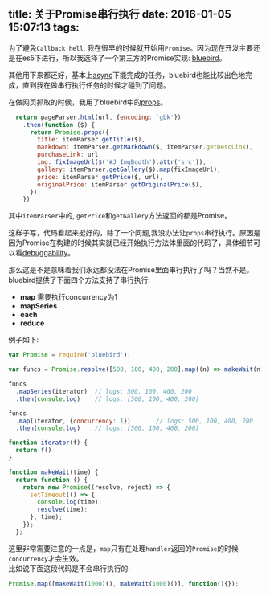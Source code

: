 title: 关于Promise串行执行
date: 2016-01-05 15:07:13
tags:
---

为了避免`Callback hell`, 我在很早的时候就开始用`Promise`。因为现在开发主要还是在es5下进行，所以我选择了一个第三方的Promise实现: [bluebird](bluebirdjs.com/docs/getting-started.html)。

其他用下来都还好，基本上[async](https://github.com/caolan/async)下能完成的任务，bluebird也能比较出色地完成，直到我在做串行执行任务的时候才碰到了问题。

在做网页抓取的时候，我用了bluebird中的[props](http://bluebirdjs.com/docs/api/promise.props.html)。

```javascript
  return pageParser.html(url, {encoding: 'gbk'})
    .then(function ($) {
      return Promise.props({
        title: itemParser.getTitle($),
        markdown: itemParser.getMarkdown($, itemParser.getDescLink),
        purchaseLink: url,
        img: fixImageUrl($('#J_ImgBooth').attr('src')),
        gallery: itemParser.getGallery($).map(fixImageUrl),
        price: itemParser.getPrice($, url),
        originalPrice: itemParser.getOriginalPrice($),
      });
    })
```

其中`itemParser`中的, `getPrice`和`getGallery`方法返回的都是Promise。

这样子写，代码看起来挺好的，除了一个问题,我没办法让`props`串行执行。原因是因为Promise在构建的时候其实就已经开始执行方法体里面的代码了，具体细节可以看[debuggability](https://github.com/petkaantonov/bluebird/blob/master/src/debuggability.js#L182)。

那么这是不是意味着我们永远都没法在Promise里面串行执行了吗？当然不是。  
bluebird提供了下面四个方法支持了串行执行:

- __map__ 需要执行concurrency为1
- __mapSeries__
- __each__
- __reduce__

例子如下:

```javascript
var Promise = require('bluebird');

var funcs = Promise.resolve([500, 100, 400, 200].map((n) => makeWait(n)));

funcs
  .mapSeries(iterator)  // logs: 500, 100, 400, 200
  .then(console.log)    // logs: [500, 100, 400, 200]

funcs
  .map(iterator, {concurrency: 1})       // logs: 500, 100, 400, 200
  .then(console.log)    // logs: [500, 100, 400, 200]

function iterator(f) {
  return f()
}

function makeWait(time) {
  return function () {
    return new Promise((resolve, reject) => {
      setTimeout(() => {
        console.log(time);
        resolve(time);
      }, time);
    });
  };
```

这里非常需要注意的一点是，`map`只有在处理`handler`返回的`Promise`的时候`concurrency`才会生效。  
比如说下面这段代码是不会串行执行的:

```javascript
Promise.map([makeWait(1000)(), makeWait(1000)()], function(){});
```
